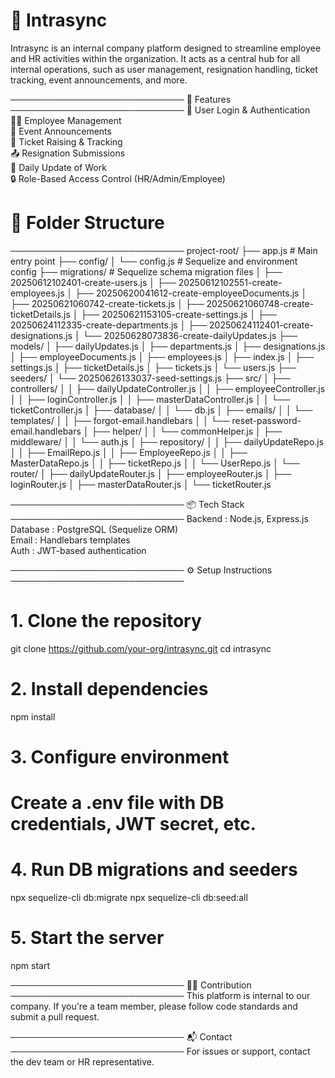 # 🏢 Intrasync

Intrasync is an internal company platform designed to streamline employee and HR activities within the organization.
It acts as a central hub for all internal operations, such as user management, resignation handling, ticket tracking, 
event announcements, and more.

────────────────────────────
🚀 Features
────────────────────────────
👤 User Login & Authentication  
🧑‍💼 Employee Management  
📅 Event Announcements  
🎫 Ticket Raising & Tracking  
📤 Resignation Submissions  
📝 Daily Update of Work  
🔒 Role-Based Access Control (HR/Admin/Employee)  

# 📁 Folder Structure
────────────────────────────
project-root/
├── app.js                            # Main entry point
├── config/
│   └── config.js                     # Sequelize and environment config
├── migrations/                       # Sequelize schema migration files
│   ├── 20250612102401-create-users.js
│   ├── 20250612102551-create-employees.js
│   ├── 20250620041612-create-employeeDocuments.js
│   ├── 20250621060742-create-tickets.js
│   ├── 20250621060748-create-ticketDetails.js
│   ├── 20250621153105-create-settings.js
│   ├── 20250624112335-create-departments.js
│   ├── 20250624112401-create-designations.js
│   └── 20250628073836-create-dailyUpdates.js
├── models/
│   ├── dailyUpdates.js
│   ├── departments.js
│   ├── designations.js
│   ├── employeeDocuments.js
│   ├── employees.js
│   ├── index.js
│   ├── settings.js
│   ├── ticketDetails.js
│   ├── tickets.js
│   └── users.js
├── seeders/
│   └── 20250626133037-seed-settings.js
├── src/
│   ├── controllers/
│   │   ├── dailyUpdateController.js
│   │   ├── employeeController.js
│   │   ├── loginController.js
│   │   ├── masterDataController.js
│   │   └── ticketController.js
│   ├── database/
│   │   └── db.js
│   ├── emails/
│   │   └── templates/
│   │       ├── forgot-email.handlebars
│   │       └── reset-password-email.handlebars
│   ├── helper/
│   │   └── commonHelper.js
│   ├── middleware/
│   │   └── auth.js
│   ├── repository/
│   │   ├── dailyUpdateRepo.js
│   │   ├── EmailRepo.js
│   │   ├── EmployeeRepo.js
│   │   ├── MasterDataRepo.js
│   │   ├── ticketRepo.js
│   │   └── UserRepo.js
│   └── router/
│       ├── dailyUpdateRouter.js
│       ├── employeeRouter.js
│       ├── loginRouter.js
│       ├── masterDataRouter.js
│       └── ticketRouter.js

────────────────────────────
📦 Tech Stack
────────────────────────────
Backend  : Node.js, Express.js  
Database : PostgreSQL (Sequelize ORM)  
Email    : Handlebars templates  
Auth     : JWT-based authentication  

────────────────────────────
⚙️ Setup Instructions
────────────────────────────
# 1. Clone the repository
git clone https://github.com/your-org/intrasync.git
cd intrasync

# 2. Install dependencies
npm install

# 3. Configure environment
# Create a .env file with DB credentials, JWT secret, etc.

# 4. Run DB migrations and seeders
npx sequelize-cli db:migrate
npx sequelize-cli db:seed:all

# 5. Start the server
npm start

────────────────────────────
🧑‍💻 Contribution
────────────────────────────
This platform is internal to our company.
If you're a team member, please follow code standards and submit a pull request.

────────────────────────────
📬 Contact
────────────────────────────
For issues or support, contact the dev team or HR representative.
